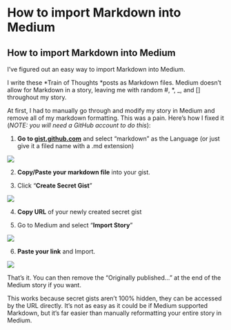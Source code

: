 
# How to import Markdown into Medium



## How to import Markdown into Medium



I’ve figured out an easy way to import Markdown into Medium.

I write these *Train of Thoughts *posts as Markdown files. Medium doesn’t allow for Markdown in a story, leaving me with random #, *, _, and [] throughout my story.

At first, I had to manually go through and modify my story in Medium and remove all of my markdown formatting. This was a pain. Here’s how I fixed it (*NOTE:* *you will need a GitHub account to do this*):

1. **Go to [gist.github.com](https://gist.github.com/)** and select “markdown” as the Language (or just give it a filed name with a .md extension)

![](https://cdn-images-1.medium.com/max/2000/1*V4UXsOGY-LF74-4qK9VcAw.png)

2. **Copy/Paste your markdown file** into your gist.

3. Click “**Create Secret Gist**”

![](https://cdn-images-1.medium.com/max/2000/1*aIAh7M71MhkvhuDpGdQeHg.png)

4. **Copy URL** of your newly created secret gist

5. Go to Medium and select “**Import Story**”

![](https://cdn-images-1.medium.com/max/2000/1*etWOkCvytSfe8fEn6QQmxA.png)

6. **Paste your link** and Import.

![](https://cdn-images-1.medium.com/max/2000/1*y10v97ZTtX0Jm0puCwdbaQ.png)

That’s it. You can then remove the “Originally published…” at the end of the Medium story if you want.

This works because secret gists aren’t 100% hidden, they can be accessed by the URL directly. It’s not as easy as it could be if Medium supported Markdown, but it’s far easier than manually reformatting your entire story in Medium.